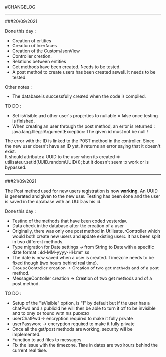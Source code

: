 #CHANGELOG

---
###20/09/2021

Done this day :
- Creation of entities
- Creation of interfaces
- Creation of the CustomJsonView
- Controller creation.
- Relations between entities
- Get methods have been created. Needs to be tested.
- A post method to create users has been created aswell. It needs to be tested.

Other notes :
- The database is successfully created when the code is compiled.

TO DO :
- Set isVisible and other user's properties to nullable = false once testing is finished.
- When creating an user through the post method, an error is returned : java.lang.IllegalArgumentException: The given id must not be null !

The error with the ID is linked to the POST method in the controller. Since the new user doesn't have an ID yet, it returns an error saying that it doesn't exist.  
It should attribute a UUID to the user when its created => utilisateur.setId(UUID.randomUUID()); but it doesn't seem to work or is bypassed.

---
###21/09/2021

The Post method used for new users registration is now **working**. An UUID is generated
and given to the new user. Testing has been done and the user is saved in the
database with an UUID as his id.

Done this day :
- Testing of the methods that have been coded yesterday.
- Data check in the database after the creation of a user.
- Originally, there was only one post method in UtilisateurController which would both create new users and update existing users. It has been split in two different methods.
- Type migration for Date settings -> from String to Date with a specific date format : dd-MM-yyyy-HH:mm:ss
- The date is now saved when a user is created. Timezone needs to be fixed though (two hours behind real time).
- GroupeController creation -> Creation of two get methods and of a post method.
- MessageController creation -> Creation of two get methods and of a post method.

TO DO :
- Setup of the "isVisible" option, is "1" by default but if the user has a chatPwd and a publicId he will then be able to turn it off to be invisible and to only
be found with his publicId
- userChatPwd -> encryption required to make it fully private
- userPassword -> encryption required to make it fully private
- Once all the get/post methods are working, security will be implemented.
- Function to add files to messages
- Fix the issue with the timezone. Time in dates are two hours behind the current real time.